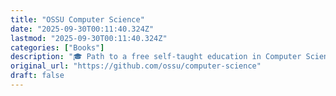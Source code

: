 ```yaml
---
title: "OSSU Computer Science"
date: "2025-09-30T00:11:40.324Z"
lastmod: "2025-09-30T00:11:40.324Z"
categories: ["Books"]
description: "🎓 Path to a free self-taught education in Computer Science! - ossu/computer-science"
original_url: "https://github.com/ossu/computer-science"
draft: false
---
```


